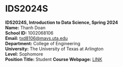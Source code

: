 # IDS2024S

**IDS2024S, Introduction to Data Science, Spring 2024**  
**Name:** Thanh Doan  
**School ID:** 1002068106  
**Email:** txd8106@mavs.uta.edu  
**Department:** College of Engineering  
**University:** The University of Texas at Arlington  
**Level:** Sophomore  
**Position Title:** Student
**Course Webpage:** [LINK](www.cdslabs.org)
